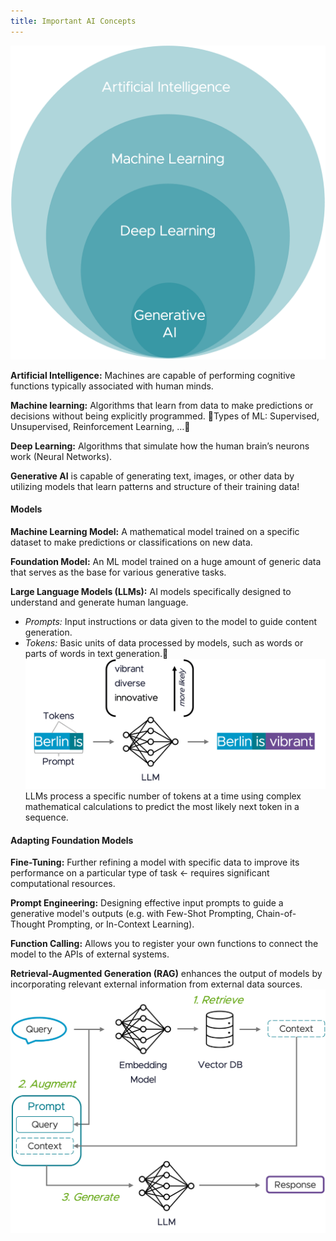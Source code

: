 ```yaml
---
title: Important AI Concepts
---
```


![AI](ai.png)

**Artificial Intelligence:** Machines are capable of performing cognitive functions typically associated with human minds.

**Machine learning:** Algorithms that learn from data to make predictions or decisions without being explicitly programmed. Types of ML: Supervised, Unsupervised, Reinforcement Learning, … 

**Deep Learning:** Algorithms that simulate how the human brain’s neurons work (Neural Networks).

**Generative AI** is capable of generating text, images, or other data by utilizing models that learn patterns and structure of their training data!


#### Models
**Machine Learning Model:**  A mathematical model trained on a specific dataset to make predictions or classifications on new data.

**Foundation Model:** An ML model trained on a huge amount of generic data that serves as the base for various generative tasks.

**Large Language Models (LLMs):** AI models specifically designed to understand and generate human language.
- *Prompts:* Input instructions or data given to the model to guide content generation.
- *Tokens:* Basic units of data processed by models, such as words or parts of words in text generation.
![How LLMS work](how-llms-work.png)
LLMs process a specific number of tokens at a time using complex mathematical calculations to predict the most likely next token in a sequence.


#### Adapting Foundation Models
**Fine-Tuning:** Further refining a model with specific data to improve its performance on a particular type of task ← requires significant computational resources.

**Prompt Engineering:** Designing effective input prompts to guide a generative model's outputs (e.g. with Few-Shot Prompting, Chain-of-Thought Prompting, or In-Context Learning).

**Function Calling:** Allows you to register your own functions to connect the model to the APIs of external systems.

**Retrieval-Augmented Generation (RAG)** enhances the output of models by incorporating relevant external information from external data sources.
![Retrieval Augmented Generation](rag.png)




